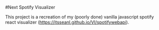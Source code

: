 #Next Spotify Visualizer

This project is a recreation of my (poorly done) vanilla javascript spotify react visualizer (https://itsseanl.github.io/VI/spotifywebapi).

